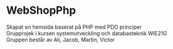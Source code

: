# WebShopPhp

Skapat en hemsida baserat på PHP med PDO principer
<br>
Grupprojek i kursen systemutveckling och databasteknik WIE21G
<br>
Gruppen består av Ali, Jacob, Martin, Victor
